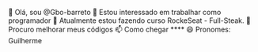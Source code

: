 👋 Olá, sou @Gbo-barreto
👀 Estou interessado em trabalhar como programador
🌱 Atualmente estou fazendo curso RockeSeat - Full-Steak.
💞️ Procuro melhorar meus códigos
📫 Como chegar ****
😄 Pronomes: Guilherme


<!---
Gbo-barreto/Gbo-barreto is a ✨ special ✨ repository because its `README.md` (this file) appears on your GitHub profile.
You can click the Preview link to take a look at your changes.
--->
